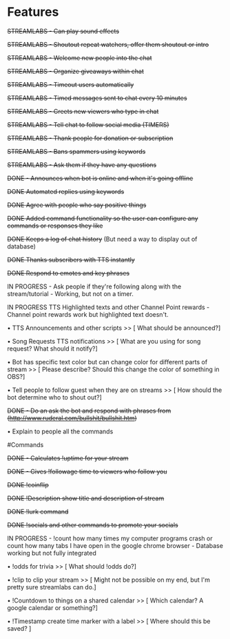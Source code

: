 # Features

~~STREAMLABS -  Can play sound effects~~

~~STREAMLABS -  Shoutout repeat watchers, offer them shoutout or intro~~

~~STREAMLABS -  Welcome new people into the chat~~

~~STREAMLABS -  Organize giveaways within chat~~

~~STREAMLABS -  Timeout users automatically~~

~~STREAMLABS -  Timed messages sent to chat every 10 minutes~~

~~STREAMLABS -  Greets new viewers who type in chat~~

~~STREAMLABS -  Tell chat to follow social media (TIMERS)~~

~~STREAMLABS - Thank people for donation or subscription~~

~~STREAMLABS -  Bans spammers using keywords~~

~~STREAMLABS - Ask them if they have any questions~~

~~DONE - Announces when bot is online and when it's going offline~~

~~DONE Automated replies using keywords~~

~~DONE Agree with people who say positive things~~

~~DONE Added command functionality so the user can configure any commands or responses they like~~

~~DONE Keeps a log of chat history~~ (But need a way to display out of database)

~~DONE Thanks subscribers with TTS instantly~~

~~DONE Respond to emotes and key phrases~~

IN PROGRESS - Ask people if they're following along with the stream/tutorial - Working, but not on a timer.

IN PROGRESS TTS Highlighted texts and other Channel Point rewards - Channel point rewards work but highlighted text doesn't.

• TTS Announcements and other scripts >>  [ What should be announced?]

• Song Requests TTS notifications  >> [ What are you using for song request? What should it notify?]

• Bot has specific text color but can change color for different parts of stream  >> [ Please describe? Should this change the color of something in OBS?]

• Tell people to follow guest when they are on streams >> [ How should the bot determine who to shout out?]

~~DONE - Do an ask the bot and respond with phrases from (http://www.ruderal.com/bullshit/bullshit.htm)~~

• Explain to people all the commands



#Commands

~~DONE -   Calculates !uptime for your stream~~

~~DONE - Gives !followage time to viewers who follow you~~

~~DONE !coinflip~~

~~DONE !Description show title and description of stream~~

~~DONE !lurk command~~

~~DONE !socials and other commands to promote your socials~~

IN PROGRESS - !count how many times my computer programs crash or count how many tabs I have open in the google chrome browser - Database working but not fully integrated

• !odds for trivia >> [ What should !odds do?] 

• !clip to clip your stream >> [ Might not be possible on my end, but I'm pretty sure streamlabs can do.]

• !Countdown to things on a shared calendar >> [ Which calendar? A google calendar or something?]

• !Timestamp create time marker with a label >> [ Where should this be saved? ]


